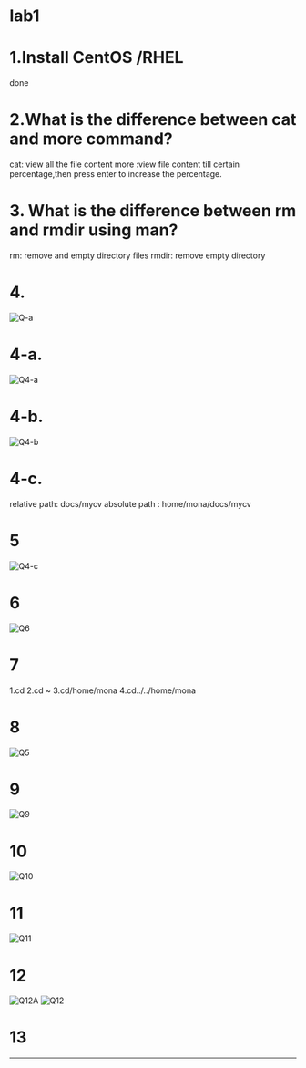# lab1
# 1.Install CentOS /RHEL
done
# 2.What is the difference between cat and more command?
cat: view all the file content
more :view file content till certain percentage,then press enter to increase the percentage.
# 3. What is the difference between rm and rmdir using man?
rm: remove and empty directory files
rmdir: remove empty directory
# 4. 
![Q-a](https://github.com/Monaeid2001/red-hat-1/assets/104376815/fb12c901-76a2-4cb2-a683-976bc9ae5ba1)
# 4-a.
![Q4-a](https://github.com/Monaeid2001/red-hat-1/assets/104376815/f407c97b-3024-4ffe-b980-327f324b6823)
# 4-b.
![Q4-b](https://github.com/Monaeid2001/red-hat-1/assets/104376815/bd691fe1-29ea-44ea-800e-08e054e4481f)
# 4-c.
relative path: docs/mycv
absolute path : home/mona/docs/mycv
# 5
![Q4-c](https://github.com/Monaeid2001/red-hat-1/assets/104376815/3eb570a0-b0cd-4ba5-9fd2-8663b56bd3a2)
# 6
![Q6](https://github.com/Monaeid2001/red-hat-1/assets/104376815/f0599a33-34f8-4144-8ce2-6c2ac8278852)
# 7
1.cd
2.cd ~
3.cd/home/mona
4.cd../../home/mona
# 8 
![Q5](https://github.com/Monaeid2001/red-hat-1/assets/104376815/cd7362e6-296f-4d64-9381-3638d21240b1)
# 9
![Q9](https://github.com/Monaeid2001/red-hat-1/assets/104376815/4e456b16-8aed-4eb2-ba2f-4b8b29e36381)
# 10 
![Q10](https://github.com/Monaeid2001/red-hat-1/assets/104376815/cef42da3-21f2-4244-99d4-60bcdeb81c82)
# 11
![Q11](https://github.com/Monaeid2001/red-hat-1/assets/104376815/83464461-41d7-41e9-97f0-9265ab899e1f)
# 12
![Q12A](https://github.com/Monaeid2001/red-hat-1/assets/104376815/5f863895-09cb-478b-8c2f-08b4fa81673c)
![Q12](https://github.com/Monaeid2001/red-hat-1/assets/104376815/66de78da-bc01-4c52-bf06-ae52907fdfa5)
# 13
---------------------------------------------------------------------------------------------------------
